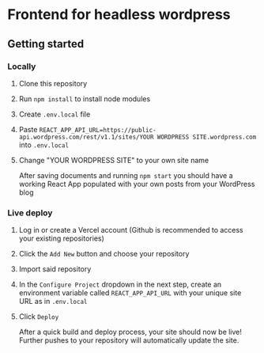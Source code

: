 # Frontend for headless wordpress

## Getting started

### Locally
1. Clone this repository
2. Run `npm install` to install node modules
3. Create `.env.local` file
4. Paste `REACT_APP_API_URL=https://public-api.wordpress.com/rest/v1.1/sites/YOUR WORDPRESS SITE.wordpress.com` into `.env.local`
5. Change "YOUR WORDPRESS SITE" to your own site name

   After saving documents and running `npm start` you should have a working React App populated with your own posts from your WordPress blog

### Live deploy
1. Log in or create a Vercel account (Github is recommended to access your existing repositories)
2. Click the `Add New` button and choose your repository
3. Import said repository
4. In the `Configure Project` dropdown in the next step, create an environment variable called `REACT_APP_API_URL` with your unique site URL as in `.env.local`
5. Click `Deploy`

   After a quick build and deploy process, your site should now be live! Further pushes to your repository will automatically update the site.
